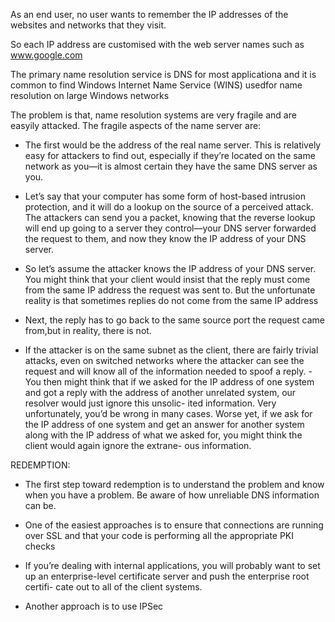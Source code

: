 As an end user, no user wants to remember the IP addresses of the websites and networks that they visit.

So each IP address are customised with the web server names such as www.google.com

The primary name resolution service is DNS for most applicationa and it is common to find Windows Internet Name Service (WINS) usedfor name resolution on large Windows networks

The problem is that, name resolution systems are very fragile and are easyily attacked. The fragile aspects of the name server are:

 - The first would be the address of the real name server. This is relatively easy for attackers to find
out, especially if they’re located on the same network as you—it is almost certain they
have the same DNS server as you.

- Let’s say that your computer has some form of host-based intrusion
protection, and it will do a lookup on the source of a perceived attack. The attackers can
send you a packet, knowing that the reverse lookup will end up going to a server they
control—your DNS server forwarded the request to them, and now they know the IP
address of your DNS server.

- So let’s assume the attacker knows the IP address of your DNS server. You might
think that your client would insist that the reply must come from the same IP address the
request was sent to. But the unfortunate reality is that sometimes replies do not come
from the same IP address 

- Next, the reply has to go back to the same source port the request came from,but in reality, there is not. 

- If the attacker is on the same subnet as the client, there are fairly trivial attacks, even on switched networks where the attacker can see the
request and will know all of the information needed to spoof a reply.
-You then might think that if we asked for the IP address of one system and got a reply
with the address of another unrelated system, our resolver would just ignore this unsolic-
ited information. Very unfortunately, you’d be wrong in many cases. Worse yet, if we ask
for the IP address of one system and get an answer for another system along with the IP
address of what we asked for, you might think the client would again ignore the extrane-
ous information. 

REDEMPTION:
- The first step toward redemption is to understand the problem and know when you have a problem. Be aware of how unreliable DNS information can be.

- One of the easiest approaches is to ensure that connections are running over SSL and that your code is performing all the appropriate PKI checks

- If you’re dealing with internal applications, you will probably want to set up an enterprise-level certificate server and push the enterprise root certifi-
cate out to all of the client systems.

- Another approach is to use IPSec
